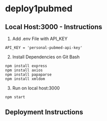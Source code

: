 # deploy1pubmed 
## Local Host:3000 - Instructions
1) Add .env File with API_KEY
```
API_KEY = 'personal-pubmed-api-key'
```
2) Install Dependencies on Git Bash
```
npm install express
npm install axios
npm install papaparse
npm install xmldom 
```
3) Run on local host:3000
```
npm start
```

## Deployment Instructions 
